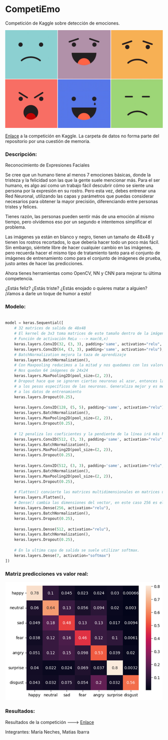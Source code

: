 # CompetiEmo
Competición de Kaggle sobre detección de emociones.

![emociones](./img/emociones.jpg)

[Enlace](https://www.kaggle.com/competitions/emodecode-3000) a la competición en Kaggle. La carpeta de datos no forma parte del repositorio por una cuestión de memoria.

### Descripción:

Reconocimiento de Expresiones Faciales

Se cree que un humano tiene al menos 7 emociones básicas, donde la tristeza y la felicidad son las que la gente suele mencionar más. Para el ser humano, es algo así como un trabajo fácil descubrir cómo se siente una persona por la expresión en su rostro. Pero esta vez, debes entrenar una Red Neuronal, utilizando las capas y parámetros que puedas considerar necesarios para obtener la mayor precisión, diferenciando entre personas tristes y felices.

Tienes razón, las personas pueden sentir más de una emoción al mismo tiempo, pero olvidemos eso por un segundo e intentemos simplificar el problema.

Las imágenes ya están en blanco y negro, tienen un tamaño de 48x48 y tienen los rostros recortados, lo que debería hacer todo un poco más fácil. Sin embargo, siéntete libre de hacer cualquier cambio en las imágenes, pero recuerda hacer el mismo tipo de tratamiento tanto para el conjunto de imágenes de entrenamiento como para el conjunto de imágenes de prueba, justo antes de hacer las predicciones.

Ahora tienes herramientas como OpenCV, NN y CNN para mejorar tu última competencia.

¿Estás feliz? ¿Estás triste? ¿Estás enojado o quieres matar a alguien? ¡Vamos a darle un toque de humor a esto!


### Modelo:

```python

model = keras.Sequential([
    # 32 matrices de salida de 48x48
    # El kernel de 3x3 toma matrices de este tamaño dentro de la imágen y aplica el producto escalar.
    # Función de activación ReLu ---> max(0,x)
    keras.layers.Conv2D(32, (3, 3), padding='same', activation="relu", input_shape=(48, 48, 1)),
    keras.layers.Conv2D(64, (3, 3), padding='same', activation="relu"),
    # BatchNormalization mejora la taza de aprendizaje
    keras.layers.BatchNormalization(),
    # Con Maxpooling reducimos a la mitad y nos quedamos con los valores mas altos.
    # Nos quedan 64 imágenes de 24x24
    keras.layers.MaxPooling2D(pool_size=(2, 2)),
    # Dropout hace que se ignoren ciertas neuronas al azar, entonces la red se vuelve menos sensible
    # a los pesos específicos de las neuronas. Generaliza mejor y es menos probable que se sobreadapte
    # a los datos de entrenamiento
    keras.layers.Dropout(0.25),
    
    keras.layers.Conv2D(128, (5, 5), padding='same', activation="relu"),
    keras.layers.BatchNormalization(),
    keras.layers.MaxPooling2D(pool_size=(2, 2)),
    keras.layers.Dropout(0.25),

    # l2 penaliza los coeficientes y la pendiente de la línea irá más hacia 0, pero nunca será igual a 0.
    keras.layers.Conv2D(512, (3, 3), padding='same', activation="relu", kernel_regularizer=keras.regularizers.l2(0.01)),
    keras.layers.BatchNormalization(),
    keras.layers.MaxPooling2D(pool_size=(2, 2)),
    keras.layers.Dropout(0.25),

    keras.layers.Conv2D(512, (3, 3), padding='same', activation="relu", kernel_regularizer=keras.regularizers.l2(0.01)),
    keras.layers.BatchNormalization(),
    keras.layers.MaxPooling2D(pool_size=(2, 2)),
    keras.layers.Dropout(0.25),

    # Flatten() convierte las matrices multidimensionales en matrices unidimensionales aplanadas.
    keras.layers.Flatten(),
    # Dense() cambia las dimensiones del vector, en este caso 256 es el tamaño de la capa de salida.
    keras.layers.Dense(256, activation="relu"),
    keras.layers.BatchNormalization(),
    keras.layers.Dropout(0.25),
    
    keras.layers.Dense(512, activation="relu"),
    keras.layers.BatchNormalization(),
    keras.layers.Dropout(0.25),

    # En la ultima capa de salida se suele utilizar softmax.
    keras.layers.Dense(7, activation="softmax")
])

```

### Matriz predicciones vs valor real:

![Matriz](./img/matriz.png)

### Resultados:

Resultados de la competición ---> [Enlace](https://www.kaggle.com/competitions/emodecode-3000/leaderboard)


Integrantes: María Neches, Matias Ibarra

